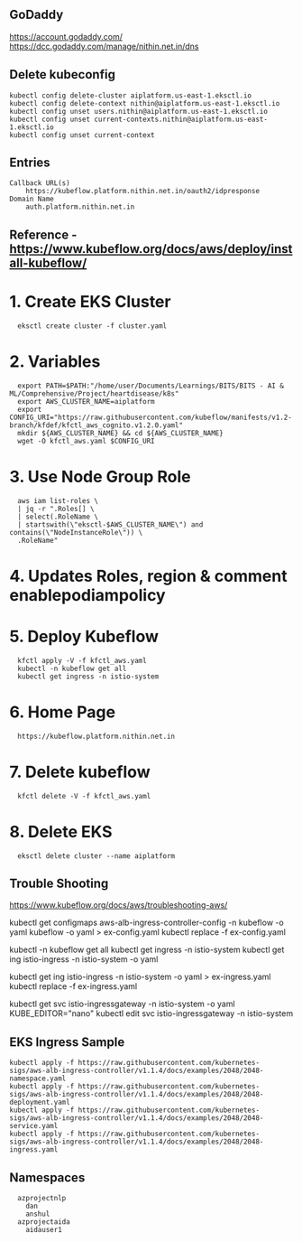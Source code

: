 ## GoDaddy
  https://account.godaddy.com/
  https://dcc.godaddy.com/manage/nithin.net.in/dns


## Delete kubeconfig
    kubectl config delete-cluster aiplatform.us-east-1.eksctl.io
    kubectl config delete-context nithin@aiplatform.us-east-1.eksctl.io
    kubectl config unset users.nithin@aiplatform.us-east-1.eksctl.io
    kubectl config unset current-contexts.nithin@aiplatform.us-east-1.eksctl.io
    kubectl config unset current-context

## Entries
    Callback URL(s)
        https://kubeflow.platform.nithin.net.in/oauth2/idpresponse
    Domain Name
        auth.platform.nithin.net.in

## Reference - https://www.kubeflow.org/docs/aws/deploy/install-kubeflow/

  # 1. Create EKS Cluster
      eksctl create cluster -f cluster.yaml

  # 2. Variables
      export PATH=$PATH:"/home/user/Documents/Learnings/BITS/BITS - AI & ML/Comprehensive/Project/heartdisease/k8s"
      export AWS_CLUSTER_NAME=aiplatform
      export CONFIG_URI="https://raw.githubusercontent.com/kubeflow/manifests/v1.2-branch/kfdef/kfctl_aws_cognito.v1.2.0.yaml"
      mkdir ${AWS_CLUSTER_NAME} && cd ${AWS_CLUSTER_NAME}
      wget -O kfctl_aws.yaml $CONFIG_URI
  
  # 3. Use Node Group Role
      aws iam list-roles \
      | jq -r ".Roles[] \
      | select(.RoleName \
      | startswith(\"eksctl-$AWS_CLUSTER_NAME\") and contains(\"NodeInstanceRole\")) \
      .RoleName"
  
  # 4. Updates Roles, region & comment enablepodiampolicy

  # 5. Deploy Kubeflow
      kfctl apply -V -f kfctl_aws.yaml
      kubectl -n kubeflow get all
      kubectl get ingress -n istio-system

  # 6. Home Page
      https://kubeflow.platform.nithin.net.in



  # 7. Delete kubeflow
      kfctl delete -V -f kfctl_aws.yaml

  # 8. Delete EKS
      eksctl delete cluster --name aiplatform

  

## Trouble Shooting
  
  https://www.kubeflow.org/docs/aws/troubleshooting-aws/

  kubectl get configmaps aws-alb-ingress-controller-config -n kubeflow -o yaml
  kubeflow -o yaml > ex-config.yaml
  kubectl replace -f ex-config.yaml

  kubectl -n kubeflow get all
  kubectl get ingress -n istio-system
  kubectl get ing istio-ingress -n istio-system -o yaml

  kubectl get ing istio-ingress -n istio-system -o yaml > ex-ingress.yaml
  kubectl replace -f ex-ingress.yaml

  kubectl get svc istio-ingressgateway -n istio-system -o yaml
  KUBE_EDITOR="nano" kubectl edit svc istio-ingressgateway -n istio-system



## EKS Ingress Sample
    kubectl apply -f https://raw.githubusercontent.com/kubernetes-sigs/aws-alb-ingress-controller/v1.1.4/docs/examples/2048/2048-namespace.yaml
    kubectl apply -f https://raw.githubusercontent.com/kubernetes-sigs/aws-alb-ingress-controller/v1.1.4/docs/examples/2048/2048-deployment.yaml
    kubectl apply -f https://raw.githubusercontent.com/kubernetes-sigs/aws-alb-ingress-controller/v1.1.4/docs/examples/2048/2048-service.yaml
    kubectl apply -f https://raw.githubusercontent.com/kubernetes-sigs/aws-alb-ingress-controller/v1.1.4/docs/examples/2048/2048-ingress.yaml


  ## Namespaces
      azprojectnlp
        dan
        anshul
      azprojectaida
        aidauser1
